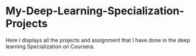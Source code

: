 # My-Deep-Learning-Specialization-Projects
Here I displays all the projects and assignment  that I have done in the deep learning Specialization on Coursera.

